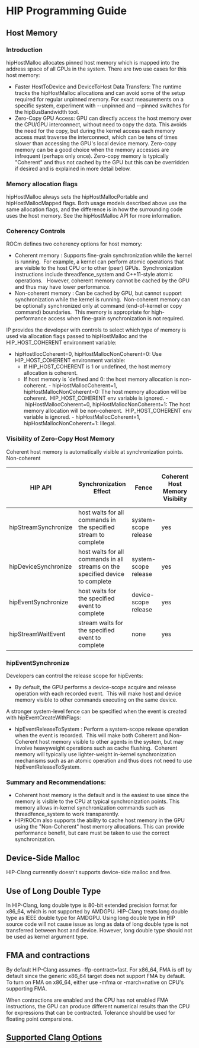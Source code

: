 # HIP Programming Guide

## Host Memory

### Introduction
hipHostMalloc allocates pinned host memory which is mapped into the address space of all GPUs in the system.
There are two use cases for this host memory:
- Faster HostToDevice and DeviceToHost Data Transfers:
The runtime tracks the hipHostMalloc allocations and can avoid some of the setup required for regular unpinned memory.  For exact measurements on a specific system, experiment with --unpinned and --pinned switches for the hipBusBandwidth tool.
- Zero-Copy GPU Access:
GPU can directly access the host memory over the CPU/GPU interconnect, without need to copy the data.  This avoids the need for the copy, but during the kernel access each memory access must traverse the interconnect, which can be tens of times slower than accessing the GPU's local device memory.  Zero-copy memory can be a good choice when the memory accesses are infrequent (perhaps only once).  Zero-copy memory is typically "Coherent" and thus not cached by the GPU but this can be overridden if desired and is explained in more detail below.

### Memory allocation flags
hipHostMalloc always sets the hipHostMallocPortable and hipHostMallocMapped flags.  Both usage models described above use the same allocation flags, and the difference is in how the surrounding code uses the host memory.
See the hipHostMalloc API for more information.


### Coherency Controls
ROCm defines two coherency options for host memory:
- Coherent memory : Supports fine-grain synchronization while the kernel is running.  For example, a kernel can perform atomic operations that are visible to the host CPU or to other (peer) GPUs.  Synchronization instructions include threadfence_system and C++11-style atomic operations.    However, coherent memory cannot be cached by the GPU and thus may have lower performance.
- Non-coherent memory : Can be cached by GPU, but cannot support synchronization while the kernel is running.  Non-coherent memory can be optionally synchronized only at command (end-of-kernel or copy command) boundaries.  This memory is appropriate for high-performance access when fine-grain synchronization is not required.

IP provides the developer with controls to select which type of memory is used via allocation flags passed to hipHostMalloc and the HIP_HOST_COHERENT environment variable:
- hipHostllocCoherent=0, hipHostMallocNonCoherent=0: Use HIP_HOST_COHERENT environment variable: 
    - If HIP_HOST_COHERENT is 1 or undefined, the host memory allocation is coherent.
    - If host memory is `defined and 0: the host memory allocation is non-coherent.
- hipHostMallocCoherent=1, hipHostMallocNonCoherent=0: The host memory allocation will be coherent.  HIP_HOST_COHERENT env variable is ignored.
- hipHostMallocCoherent=0, hipHostMallocNonCoherent=1: The host memory allocation will be non-coherent.  HIP_HOST_COHERENT env variable is ignored.
- hipHostMallocCoherent=1, hipHostMallocNonCoherent=1: Illegal.


### Visibility of Zero-Copy Host Memory 
Coherent host memory is automatically visible at synchronization points.  
Non-coherent

| HIP API              | Synchronization Effect                                                         | Fence                | Coherent Host Memory Visibiity | Non-Coherent Host Memory Visibility|
| ---                  | ---                                                                            | ---                  | ---                            | --- |
| hipStreamSynchronize | host waits for all commands in the specified stream to complete                | system-scope release | yes                        | yes   |
| hipDeviceSynchronize | host waits for all commands in all streams on the specified device to complete | system-scope release | yes                        | yes   |
| hipEventSynchronize  | host waits for the specified event to complete                                 | device-scope release | yes                        | depends - see below|
| hipStreamWaitEvent   | stream waits for the specified event to complete                               | none                 | yes                        | no   |


### hipEventSynchronize
Developers can control the release scope for hipEvents:
- By default, the GPU performs a device-scope acquire and release operation with each recorded event.  This will make host and device memory visible to other commands executing on the same device.

A stronger system-level fence can be specified when the event is created with hipEventCreateWithFlags:
- hipEventReleaseToSystem : Perform a system-scope release operation when the event is recorded.  This will make both Coherent and Non-Coherent host memory visible to other agents in the system, but may involve heavyweight operations such as cache flushing.  Coherent memory will typically use lighter-weight in-kernel synchronization mechanisms such as an atomic operation and thus does not need to use hipEventReleaseToSystem.

### Summary and Recommendations:

- Coherent host memory is the default and is the easiest to use since the memory is visible to the CPU at typical synchronization points.  This memory allows in-kernel synchronization commands such as threadfence_system to work transparently.
- HIP/ROCm also supports the ability to cache host memory in the GPU using the "Non-Coherent" host memory allocations. This can provide performance benefit, but care must be taken to use the correct synchronization.

## Device-Side Malloc

HIP-Clang currenntly doesn't supports device-side malloc and free.

## Use of Long Double Type

In HIP-Clang, long double type is 80-bit extended precision format for x86_64, which is not supported by AMDGPU.  HIP-Clang treats long double type as IEEE double type for AMDGPU. Using long double type in HIP source code will not cause issue as long as data of long double type is not transferred between host and device. However, long double type should not be used as kernel argument type.

## FMA and contractions

By default HIP-Clang assumes -ffp-contract=fast.
For x86_64, FMA is off by default since the generic x86_64 target does not
support FMA by default. To turn on FMA on x86_64, either use -mfma or -march=native
on CPU's supporting FMA.

When contractions are enabled and the CPU has not enabled FMA instructions, the
GPU can produce different numerical results than the CPU for expressions that
can be contracted. Tolerance should be used for floating point comparsions.

## [Supported Clang Options](clang_options.md)
